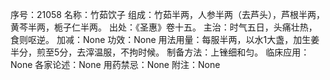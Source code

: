 序号：21058
名称：竹茹饮子
组成：竹茹半两，人参半两（去芦头），芦根半两，黄芩半两，栀子仁半两。
出处：《圣惠》卷十五。
主治：时气五日，头痛壮热，食则呕逆。
加减：None
功效：None
用法用量：每服半两，以水1大盏，加生姜半分，煎至5分，去滓温服，不拘时候。
制备方法：上锉细和匀。
临床应用：None
各家论述：None
用药禁忌：None
附注：None
